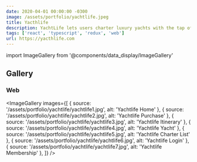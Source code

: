 ```yaml
---
date: 2020-04-01 00:00:00 -0300
image: /assets/portfolio/yachtlife.jpeg
title: Yacthlife
description: YachtLife lets users charter luxury yachts with the tap of a button via its first-in-market mobile app. Currently live in Miami, Bahamas, New York City, The Hamptons, Chicago, Newport, and Ibiza.
tags: ['react', 'typescript', 'redux', 'web']
url: https://yacthlife.com
---
```


import ImageGallery from '@components/data_display/ImageGallery'

## Gallery

### Web

<ImageGallery images={[
{ source: '/assets/portfolio/yachtlife/yachtlife1.jpg', alt: 'Yachtlife Home' },
{ source: '/assets/portfolio/yachtlife/yachtlife2.jpg', alt: 'Yachtlife Purchase' },
{ source: '/assets/portfolio/yachtlife/yachtlife3.jpg', alt: 'Yachtlife Itinerary' },
{ source: '/assets/portfolio/yachtlife/yachtlife4.jpg', alt: 'Yachtlife Yacht' },
{ source: '/assets/portfolio/yachtlife/yachtlife5.jpg', alt: 'Yachtlife Charter List' },
{ source: '/assets/portfolio/yachtlife/yachtlife6.jpg', alt: 'Yachtlife Login' },
{ source: '/assets/portfolio/yachtlife/yachtlife7.jpg', alt: 'Yachtlife Membership' },
]} />
